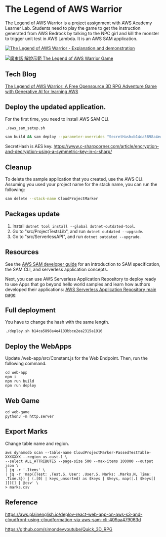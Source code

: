 # The Legend of AWS Warrior

The Legend of AWS Warrior is a project assignment with AWS Academy Learner Lab. Students need to play the game to get the instruction generated from AWS Bedrock by talking to the NPC girl and kill the monster to trigger unit test in AWS Lambda. It is an AWS SAM application.

[![The Legend of AWS Warrior - Explanation and demonstration](https://img.youtube.com/vi/xuCo3ZiFt-M/0.jpg)](https://www.youtube.com/watch?v=xuCo3ZiFt-M)

[![廣東話 解說示範 The Legend of AWS Warrior Game](https://img.youtube.com/vi/nq4wNlL17Kk/0.jpg)](https://www.youtube.com/watch?v=nq4wNlL17Kk)


## Tech Blog
[The Legend of AWS Warrior: A Free Opensource 3D RPG Adventure Game with Generative AI for learning AWS](https://community.aws/content/2ftYEIAT0IlnPwAhvKhlD4PL52h/behind-the-scene-of-the-legend-of-aws-warrior)


## Deploy the updated application.
For the first time, you need to install AWS SAM CLI.
```bash
./aws_sam_setup.sh
```

```bash
sam build && sam deploy --parameter-overrides "SecretHash=b14ca5898a4e4133bbce2e123456123456"
```
SecretHash is AES key.
https://www.c-sharpcorner.com/article/encryption-and-decryption-using-a-symmetric-key-in-c-sharp/ 


## Cleanup

To delete the sample application that you created, use the AWS CLI. Assuming you used your project name for the stack name, you can run the following:

```bash
sam delete --stack-name CloudProjectMarker
```

## Packages update

1. Install ```dotnet tool install --global dotnet-outdated-tool```.
2. Go to "src/ProjectTestsLib", and run ```dotnet outdated --upgrade```.
3. Go to "src/ServerlessAPI", and run ```dotnet outdated --upgrade```.

## Resources

See the [AWS SAM developer guide](https://docs.aws.amazon.com/serverless-application-model/latest/developerguide/what-is-sam.html) for an introduction to SAM specification, the SAM CLI, and serverless application concepts.

Next, you can use AWS Serverless Application Repository to deploy ready to use Apps that go beyond hello world samples and learn how authors developed their applications: [AWS Serverless Application Repository main page](https://aws.amazon.com/serverless/serverlessrepo/)

## Full deployment
You have to change the hash with the same length.
```
./deploy.sh b14ca5898a4e4133bbce2ea2315a1916
```

## Deploy the WebApps
Update /web-app/src/Constant.js for the Web Endpoint.
Then, run the following command.

```
cd web-app
npm i
npm run build
npm run deploy
```

## Web Game
```
cd web-game
python3 -m http.server
```

## Export Marks
Change table name and region.
```
aws dynamodb scan --table-name CloudProjectMarker-PassedTestTable-XXXXXXX --region us-east-1 \
--select ALL_ATTRIBUTES --page-size 500 --max-items 100000 --output json \
| jq -r '.Items' \
| jq -r 'map({Test: .Test.S, User: .User.S, Marks: .Marks.N, Time: .Time.S}) | (.[0] | keys_unsorted) as $keys | $keys, map([.[ $keys[] ]])[] | @csv' \
> marks.csv
```

## Reference 

https://aws.plainenglish.io/deploy-react-web-app-on-aws-s3-and-cloudfront-using-cloudformation-via-aws-sam-cli-409aa479063d

https://github.com/simondevyoutube/Quick_3D_RPG
